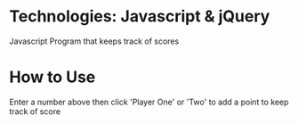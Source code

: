 # Technologies: Javascript & jQuery
Javascript Program that keeps track of scores

# How to Use

Enter a number above then click 'Player One' or 'Two' to add a point to keep track of score
